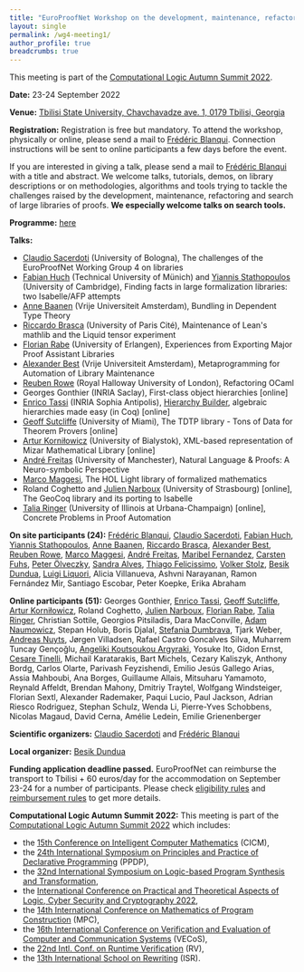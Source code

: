 ```yaml
---
title: "EuroProofNet Workshop on the development, maintenance, refactoring and search of large libraries of proofs"
layout: single
permalink: /wg4-meeting1/
author_profile: true
breadcrumbs: true
---
```


This meeting is part of the [Computational Logic Autumn Summit 2022](https://viam.science.tsu.ge/clas2022/).

**Date:** 23-24 September 2022

**Venue:** [Tbilisi State University, Chavchavadze ave. 1, 0179 Tbilisi, Georgia](https://viam.science.tsu.ge/clas2022/venue)

**Registration:** Registration is free but mandatory. To attend the
workshop, physically or online, please send a mail to [Frédéric Blanqui](https://blanqui.gitlabpages.inria.fr/). Connection instructions will be sent to online participants a few days before the event.

If you are interested in giving a talk, please send a mail to
[Frédéric Blanqui](https://blanqui.gitlabpages.inria.fr/) with a title
and abstract. We welcome talks, tutorials, demos, on library
descriptions or on methodologies, algorithms and tools trying to
tackle the challenges raised by the development, maintenance,
refactoring and search of large libraries of proofs.
**We especially welcome talks on search tools.**
<!--fill in this [form](https://forms.gle/fNxt1ot2xgUUSfGt5).-->

**Programme:** [here](../wg4-meeting1-program)

**Talks:**
- [Claudio Sacerdoti](http://www.cs.unibo.it/~sacerdot/) (University of Bologna), The challenges of the EuroProofNet Working Group 4 on libraries
- [Fabian Huch](https://www21.in.tum.de/team/huch/) (Technical University of Münich) and [Yiannis Stathopoulos](https://www.cl.cam.ac.uk/~yas23/) (University of Cambridge), Finding facts in large formalization libraries: two Isabelle/AFP attempts
- [Anne Baanen](https://www.cs.vu.nl/~tbn305/) (Vrije Universiteit Amsterdam), Bundling in Dependent Type Theory
- [Riccardo Brasca](https://webusers.imj-prg.fr/~riccardo.brasca/) (University of Paris Cité), Maintenance of Lean's mathlib and the Liquid tensor experiment
- [Florian Rabe](https://kwarc.info/people/frabe/) (University of Erlangen), Experiences from Exporting Major Proof Assistant Libraries <!--[online?]-->
- [Alexander Best](https://alexjbest.github.io/) (Vrije Universiteit Amsterdam), Metaprogramming for Automation of Library Maintenance
- [Reuben Rowe](https://www.cs.rhul.ac.uk/home/rrowe/) (Royal Halloway University of London), Refactoring OCaml
- Georges Gonthier (INRIA Saclay), First-class object hierarchies [online]
- [Enrico Tassi](http://www-sop.inria.fr/members/Enrico.Tassi/) (INRIA Sophia Antipolis), [Hierarchy Builder](https://github.com/math-comp/hierarchy-builder), algebraic hierarchies made easy (in Coq) [online]
- [Geoff Sutcliffe](https://www.cs.miami.edu/home/geoff/) (University of Miami), The TDTP library - Tons of Data for Theorem Provers [online]
- [Artur Korniłowicz](http://math.uwb.edu.pl/~arturk/) (University of Bialystok), XML-based representation of Mizar Mathematical Library [online]
- [André Freitas](http://andrefreitas.org/) (University of Manchester), Natural Language & Proofs: A Neuro-symbolic Perspective
- [Marco Maggesi](https://sites.google.com/unifi.it/maggesi/), The HOL Light library of formalized mathematics
- Roland Coghetto and [Julien Narboux](https://dpt-info.di.unistra.fr/~narboux/) (University of Strasbourg) [online], The GeoCoq library and its porting to Isabelle
- [Talia Ringer](https://dependenttyp.es/) (University of Illinois at Urbana-Champaign) [online], Concrete Problems in Proof Automation

**On site participants (24):** [Frédéric Blanqui](https://blanqui.gitlabpages.inria.fr/), [Claudio Sacerdoti](http://www.cs.unibo.it/~sacerdot/), [Fabian Huch](https://www21.in.tum.de/team/huch/), [Yiannis Stathopoulos](https://www.cl.cam.ac.uk/~yas23/), [Anne Baanen](https://www.cs.vu.nl/~tbn305/), [Riccardo Brasca](https://webusers.imj-prg.fr/~riccardo.brasca/), [Alexander Best](https://alexjbest.github.io/), [Reuben Rowe](https://www.cs.rhul.ac.uk/home/rrowe/), [Marco Maggesi](https://sites.google.com/unifi.it/maggesi/), [André Freitas](http://andrefreitas.org/), [Maribel Fernandez](https://nms.kcl.ac.uk/maribel.fernandez/), [Carsten Fuhs](https://www.dcs.bbk.ac.uk/~carsten/), [Peter Ölveczky](https://olveczky.se/), [Sandra Alves](https://www.dcc.fc.up.pt/~sandra/Home/Home.html), [Thiago Felicissimo](https://lmf.cnrs.fr/Perso/ThiagoFelicissimo), [Volker Stolz](https://ict.hvl.no/people/volker-stolz/), [Besik Dundua](https://cte.ibsu.edu.ge/en/besik-dundua/), [Luigi Liquori](https://luigiliquori.wixsite.com/atinria), Alicia Villanueva, Ashvni Narayanan, Ramon Fernández Mir, Santiago Escobar, Peter Koepke, Erika Abraham

**Online participants (51):** Georges Gonthier, [Enrico Tassi](http://www-sop.inria.fr/members/Enrico.Tassi/), [Geoff Sutcliffe](https://www.cs.miami.edu/home/geoff/), [Artur Korniłowicz](http://math.uwb.edu.pl/~arturk/), Roland Coghetto, [Julien Narboux](https://dpt-info.di.unistra.fr/~narboux/), [Florian Rabe](https://kwarc.info/people/frabe/), [Talia Ringer](https://dependenttyp.es/), Christian Sottile, Georgios Pitsiladis, Dara MacConville, [Adam Naumowicz](http://math.uwb.edu.pl/~adamn/), Stepan Holub, Boris Djalal, [Stefania Dumbrava](https://web4.ensiie.fr/~stefania.dumbrava/), Tjark Weber, [Andreas Nuyts](https://anuyts.github.io/), Jørgen Villadsen, Rafael Castro Goncalves Silva, Muharrem Tuncay Gençoğlu‬, [Angeliki Koutsoukou Argyraki](https://www.cl.cam.ac.uk/~ak2110/), Yosuke Ito, Gidon Ernst, [Cesare Tinelli](https://www.cs.uiowa.edu/~tinelli), Michail Karatarakis, Bart Michels, Cezary Kaliszyk, Anthony Bordg, Carlos Olarte, Parivash Feyzishendi, Emilio Jesús Gallego Arias, Assia Mahboubi, Ana Borges, Guillaume Allais, Mitsuharu Yamamoto, Reynald Affeldt, Brendan Mahony, Dmitriy Traytel, Wolfgang Windsteiger, Florian Sextl, Alexander Rademaker, Paqui Lucio, Paul Jackson, Adrian Riesco Rodriguez, Stephan Schulz, Wenda Li, Pierre-Yves Schobbens, Nicolas Magaud, David Cerna, Amélie Ledein, Emilie Grienenberger

**Scientific organizers:** [Claudio Sacerdoti](http://www.cs.unibo.it/~sacerdot/) and [Frédéric Blanqui](https://blanqui.gitlabpages.inria.fr/)

**Local organizer:** [Besik Dundua](https://cte.ibsu.edu.ge/en/besik-dundua/)

**Funding application deadline passed.** EuroProofNet can reimburse the transport to Tbilisi + 60 euros/day for the accommodation on September 23-24 for a number of participants. Please check [eligibility rules](https://europroofnet.github.io/eligibility/) and [reimbursement rules](https://europroofnet.github.io/reimbursement-rules/) to get more details.

**Computational Logic Autumn Summit 2022:**
This meeting is part of the [Computational Logic Autumn Summit 2022](https://viam.science.tsu.ge/clas2022/) which includes:
- the [15th Conference on Intelligent Computer Mathematics](https://cicm-conference.org/2022/cicm.php) (CICM),
- the [24th International Symposium on Principles and Practice of Declarative Programming](https://software.imdea.org/Conferences/PPDP2022/) (PPDP),
- the [32nd International Symposium on Logic-based Program Synthesis and Transformation](https://lopstr2022.webs.upv.es/),
- the [International Conference on Practical and Theoretical Aspects of Logic, Cyber Security and Cryptography 2022](https://cs.omu.edu.tr/blacksea2022/),
- the [14th International Conference on Mathematics of Program Construction](https://www.macs.hw.ac.uk/mpc22/) (MPC),
- the [16th International Conference on Verification and Evaluation of Computer and Communication Systems](http://vecos-world.org/2022/) (VECoS),
- the [22nd Intl. Conf. on Runtime Verification](https://rv22.gitlab.io/) (RV),
- the [13th International School on Rewriting](https://viam.science.tsu.ge/clas2022/isr/) (ISR).
